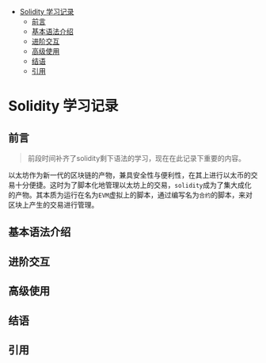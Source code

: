 - [Solidity 学习记录](#solidity-学习记录)
  - [前言](#前言)
  - [基本语法介绍](#基本语法介绍)
  - [进阶交互](#进阶交互)
  - [高级使用](#高级使用)
  - [结语](#结语)
  - [引用](#引用)

# Solidity 学习记录

## 前言

> 前段时间补齐了solidity剩下语法的学习，现在在此记录下重要的内容。

以太坊作为新一代的区块链的产物，兼具安全性与便利性，在其上进行以太币的交易十分便捷。这时为了脚本化地管理以太坊上的交易，`solidity`成为了集大成化的产物。其本质为运行在名为`EVM`虚拟上的脚本，通过编写名为`合约`的脚本，来对区块上产生的交易进行管理。

<!-- #TODO 再看一遍书，把底下的东西给补上 -->

## 基本语法介绍

## 进阶交互

## 高级使用

## 结语

## 引用
